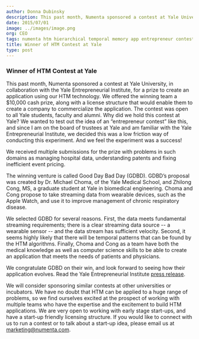 ```yaml
---
author: Donna Dubinsky
description: This past month, Numenta sponsored a contest at Yale University, in collaboration with the Yale Entrepreneurial Institute, for a prize to create an application using our HTM technology.
date: 2015/07/01
image: ../images/image.png
org: CEO
tags: numenta htm hierarchical temporal memory app entrepreneur contest yale university
title: Winner of HTM Contest at Yale
type: post
---
```


### Winner of HTM Contest at Yale

This past month, Numenta sponsored a contest at Yale University, in
collaboration with the Yale Entrepreneurial Institute, for a prize to create an
application using our HTM technology.  We offered the winning team a $10,000
cash prize, along with a license structure that would enable them to create a
company to commercialize the application.   The contest was open to all Yale
students, faculty and alumni.  Why did we hold this contest at Yale?  We wanted
to test out the idea of an “entrepreneur contest” like this, and since I am on
the board of trustees at Yale and am familiar with the Yale Entrepreneurial
Institute, we decided this was a low friction way of conducting this experiment.
And we feel the experiment was a success!

We received multiple submissions for the prize with problems in such domains as
managing hospital data, understanding patents and fixing inefficient event
pricing.

The winning venture is called Good Day Bad Day (GDBD).  GDBD’s proposal was
created by Dr. Michael Choma, of the Yale Medical School, and Zhilong Cong, MS,
a graduate student at Yale in biomedical engineering.  Choma and Cong propose to
take streaming data from wearable devices, such as the Apple Watch, and use it
to improve management of chronic respiratory disease.  

We selected GDBD for several reasons.  First, the data meets fundamental
streaming requirements; there is a clear streaming data source -- a wearable
sensor -- and the data stream has sufficient velocity.  Second, it seems highly
likely that there will be temporal patterns that can be found by the HTM
algorithms.  Finally, Choma and Cong as a team have both the medical knowledge
as well as computer science skills to be able to create an application that
meets the needs of patients and physicians.

We congratulate GDBD on their win, and look forward to seeing how their
application evolves. Read the Yale Entrepreneurial Institute
[press release](http://yei.yale.edu/yale-professor-michael-choma-wins-10000-numenta-startup-prize).

We will consider sponsoring similar contests at other universities or
incubators.  We have no doubt that HTM can be applied to a huge range of
problems, so we find ourselves excited at the prospect of working with multiple
teams who have the expertise and the excitement to build HTM applications.  We
are very open to working with early stage start-ups, and have a start-up
friendly licensing structure. If you would like to connect with us to run a
contest or to talk about a start-up idea, please email us at
[marketing@numenta.com](mailto:marketing@numenta.com).
